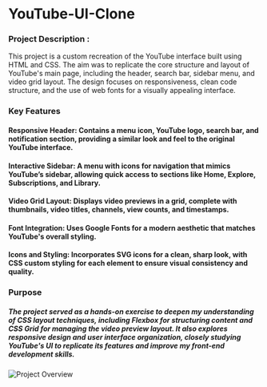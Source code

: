# YouTube-UI-Clone
### Project Description :
This project is a custom recreation of the YouTube interface built using HTML and CSS. The aim was to replicate the core structure and layout of YouTube's main page, including the header, search bar, sidebar menu, and video grid layout. The design focuses on responsiveness, clean code structure, and the use of web fonts for a visually appealing interface.

### Key Features
#### Responsive Header:  Contains a menu icon, YouTube logo, search bar, and notification section, providing a similar look and feel to the original YouTube interface.
#### Interactive Sidebar: A menu with icons for navigation that mimics YouTube’s sidebar, allowing quick access to sections like Home, Explore, Subscriptions, and Library.
#### Video Grid Layout: Displays video previews in a grid, complete with thumbnails, video titles, channels, view counts, and timestamps.
#### Font Integration: Uses Google Fonts for a modern aesthetic that matches YouTube's overall styling.
#### Icons and Styling: Incorporates SVG icons for a clean, sharp look, with CSS custom styling for each element to ensure visual consistency and quality.
### Purpose
##### The project served as a hands-on exercise to deepen my understanding of CSS layout techniques, including Flexbox for structuring content and CSS Grid for managing the video preview layout. It also explores responsive design and user interface organization, closely studying YouTube's UI to replicate its features and improve my front-end development skills.

![Project Overview](https://github.com/user-attachments/assets/6c60c1a6-615e-467b-bc3c-f485fcda2e06)

